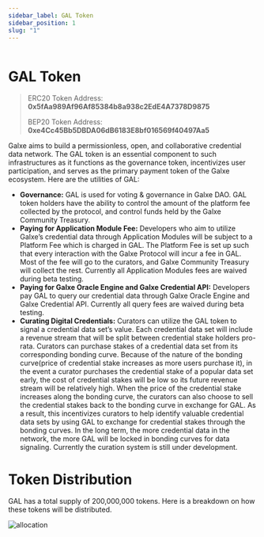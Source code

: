 ```yaml
---
sidebar_label: GAL Token
sidebar_position: 1
slug: "1"
---
```

![]()

# GAL Token

> ERC20 Token Address: **0x5fAa989Af96Af85384b8a938c2EdE4A7378D9875**
>
> BEP20 Token Address: **0xe4Cc45Bb5DBDA06dB6183E8bf016569f40497Aa5**

Galxe aims to build a permissionless, open, and collaborative credential data network. The GAL token is an essential component to such infrastructures as it functions as the governance token, incentivizes user participation, and serves as the primary payment token of the Galxe ecosystem. Here are the utilities of GAL:

* **Governance:** GAL is used for voting & governance in Galxe DAO. GAL token holders have the ability to control the amount of the platform fee collected by the protocol, and control funds held by the Galxe Community Treasury.
* **Paying for Application Module Fee:** Developers who aim to utilize Galxe’s credential data through Application Modules will be subject to a Platform Fee which is charged in GAL. The Platform Fee is set up such that every interaction with the Galxe Protocol will incur a fee in GAL. Most of the fee will go to the curators, and Galxe Community Treasury will collect the rest. Currently all Application Modules fees are waived during beta testing.
* **Paying for Galxe Oracle Engine and Galxe Credential API:** Developers pay GAL to query our credential data through Galxe Oracle Engine and Galxe Credential API. Currently all query fees are waived during beta testing.
* **Curating Digital Credentials:** Curators can utilize the GAL token to signal a credential data set’s value. Each credential data set will include a revenue stream that will be split between credential stake holders pro-rata. Curators can purchase stakes of a credential data set from its corresponding bonding curve. Because of the nature of the bonding curve(price of credential stake increases as more users purchase it), in the event a curator purchases the credential stake of a popular data set early, the cost of credential stakes will be low so its future revenue stream will be relatively high. When the price of the credential stake increases along the bonding curve, the curators can also choose to sell the credential stakes back to the bonding curve in exchange for GAL. As a result, this incentivizes curators to help identify valuable credential data sets by using GAL to exchange for credential stakes through the bonding curves. In the long term, the more credential data in the network, the more GAL will be locked in bonding curves for data signaling. Currently the curation system is still under development.

# Token Distribution

GAL has a total supply of 200,000,000 tokens.
Here is a breakdown on how these tokens will be distributed.

![allocation]()